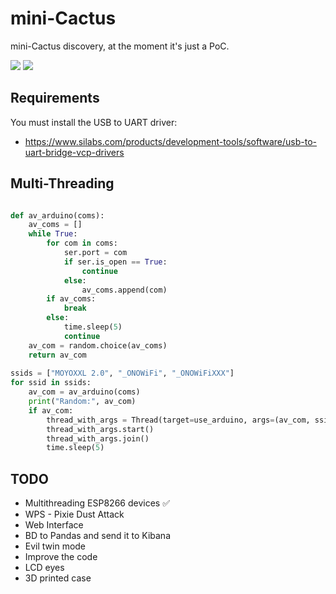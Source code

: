 # mini-Cactus
mini-Cactus discovery, at the moment it's just a PoC.

[![](https://img.shields.io/badge/twitter-@alexfrancow-00aced?style=flat-square&logo=twitter&logoColor=white)](https://twitter.com/alexfrancow) [![](https://img.shields.io/badge/linkedin-@alexfrancow-0084b4?style=flat-square&logo=linkedin&logoColor=white)](https://www.linkedin.com/in/alexfrancow)


## Requirements

You must install the USB to UART driver:
- https://www.silabs.com/products/development-tools/software/usb-to-uart-bridge-vcp-drivers

## Multi-Threading

```python

def av_arduino(coms):
    av_coms = []
    while True:
        for com in coms:
            ser.port = com
            if ser.is_open == True:
                continue
            else:
                av_coms.append(com)
        if av_coms:
            break
        else:
            time.sleep(5)
            continue
    av_com = random.choice(av_coms)
    return av_com
    
ssids = ["MOYOXXL 2.0", "_ONOWiFi", "_ONOWiFiXXX"]
for ssid in ssids:
    av_com = av_arduino(coms)
    print("Random:", av_com)
    if av_com:
        thread_with_args = Thread(target=use_arduino, args=(av_com, ssid))
        thread_with_args.start()
        thread_with_args.join()
        time.sleep(5)
```

## TODO

- Multithreading ESP8266 devices :white_check_mark:
- WPS - Pixie Dust Attack
- Web Interface
- BD to Pandas and send it to Kibana
- Evil twin mode
- Improve the code
- LCD eyes
- 3D printed case
